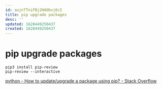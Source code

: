 ```yaml
---
id: aujnTTniFBj2HAObvj6cI
title: pip upgrade packages
desc: ''
updated: 1628449250437
created: 1628449250437
---
```

# pip upgrade packages
    pip3 install pip-review 
    pip-review --interactive

[python - How to update/upgrade a package using pip? - Stack Overflow](https://stackoverflow.com/questions/47071256/how-to-update-upgrade-a-package-using-pip)
